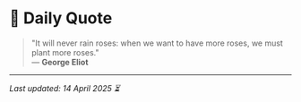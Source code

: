 # 📜 Daily Quote

> "It will never rain roses: when we want to have more roses, we must plant more roses."  
> — **George Eliot**

---

_Last updated: 14 April 2025 ⏳_
